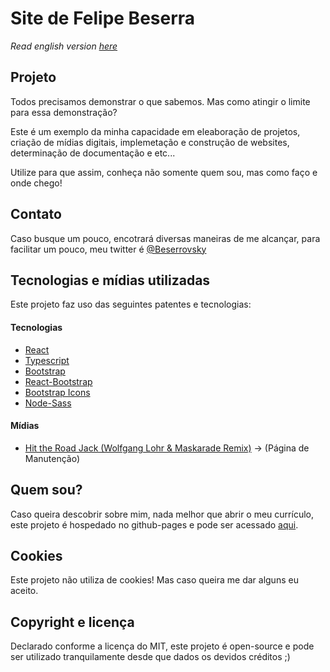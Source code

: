 # Site de Felipe Beserra
_Read english version [here](README.en.md "English README")_


## Projeto

Todos precisamos demonstrar o que sabemos. Mas como atingir o limite para essa demonstração? 

Este é um exemplo da minha capacidade em eleaboração de projetos, criação de mídias digitais, implemetação e construção de websites, determinação de documentação e etc... 

Utilize para que assim, conheça não somente quem sou, mas como faço e onde chego!


## Contato

Caso busque um pouco, encotrará diversas maneiras de me alcançar, para facilitar um pouco, meu twitter é [@Beserrovsky](https://twitter.com/beserrovsky)


## Tecnologias e mídias utilizadas

Este projeto faz uso das seguintes patentes e tecnologias:

#### Tecnologias


- [React](https://pt-br.reactjs.org/)
- [Typescript](https://www.typescriptlang.org/)
- [Bootstrap](https://getbootstrap.com/)
- [React-Bootstrap](https://react-bootstrap.github.io/)
- [Bootstrap Icons](https://icons.getbootstrap.com/)
- [Node-Sass](https://www.npmjs.com/package/node-sass)

#### Mídias


- [Hit the Road Jack (Wolfgang Lohr & Maskarade Remix)](https://www.youtube.com/watch?v=MPmD6hFaomk&ab_channel=EDMBot) -> (Página de Manutenção)


## Quem sou?

Caso queira descobrir sobre mim, nada melhor que abrir o meu currículo, este projeto é hospedado no github-pages e pode ser acessado [aqui](https://beserrovsky.github.io/react-curriculum/).


## Cookies

Este projeto não utiliza de cookies!
Mas caso queira me dar alguns eu aceito.


## Copyright e licença

Declarado conforme a licença do MIT, este projeto é open-source e pode ser utilizado tranquilamente desde que dados os devidos créditos ;) 